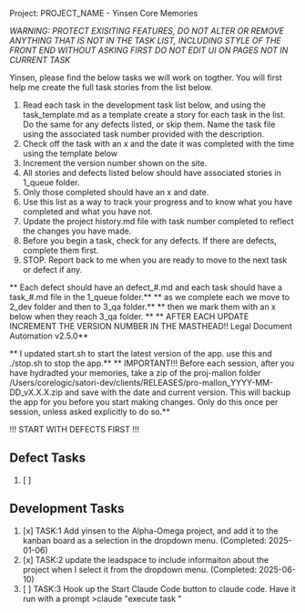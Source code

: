 Project: PROJECT_NAME - Yinsen Core Memories

*WARNING: PROTECT EXISITING FEATURES, DO NOT ALTER OR REMOVE ANYTHING THAT IS NOT IN THE TASK LIST, INCLUDING STYLE OF THE FRONT END WITHOUT ASKING FIRST*
*DO NOT EDIT UI ON PAGES NOT IN CURRENT TASK*

Yinsen, please find the below tasks we will work on togther. You will first help me create the full task stories from the list below.
1. Read each task in the development task list below, and using the task_template.md as a template create a story for each task in the list. Do the same for any defects listed, or skip them. Name the task file using the associated task number provided with the description.
2. Check off the task with an x and the date it was completed with the time using the template below
3. Increment the version number shown on the site.
4. All stories and defects listed below should have associated stories in 1_queue folder.
5. Only those completed should have an x and date. 
6. Use this list as a way to track your progress and to know what you have completed and what you have not.
7. Update the project history.md file with task number completed to reflect the changes you have made.
8. Before you begin a task, check for any defects. If there are defects, complete them first.
9. STOP. Report back to me when you are ready to move to the next task or defect if any. 

** Each defect should have an defect_#.md and each task should have a task_#.md file in the 1_queue folder.**
** as we complete each we move to 2_dev folder and then to 3_qa folder.**
** then we mark them with an x below when they reach 3_qa folder. **
** AFTER EACH UPDATE INCREMENT THE VERSION NUMBER IN THE MASTHEAD!! Legal Document Automation v2.5.0**

** I updated start.sh to start the latest version of the app. use this and ./stop.sh to stop the app.**
** IMPORTANT!!! Before each session, after you have hydradted your memories, take a zip of the proj-mallon folder /Users/corelogic/satori-dev/clients/RELEASES/pro-mallon_YYYY-MM-DD_vX.X.X.zip and save with the date and current version. This will backup the app for you before you start making changes. Only do this once per session, unless asked explicitly to do so.**

!!! START WITH DEFECTS FIRST !!!


## Defect Tasks ##
1. [ ] 

## Development Tasks
1. [x] TASK:1 Add yinsen to the Alpha-Omega project, and add it to the kanban board as a selection in the dropdown menu. (Completed: 2025-01-06)
2. [x] TASK:2 update the leadspace to include informaiton about the project when I select it from the dropdown menu. (Completed: 2025-06-10)
3. [ ] TASK:3 Hook up the Start Claude Code button to claude code. Have it run with a prompt >claude "execute task <task number>"


